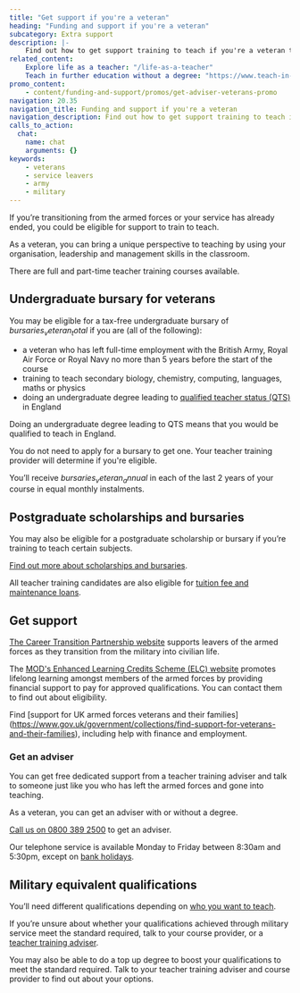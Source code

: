 ```yaml
---
title: "Get support if you're a veteran"
heading: "Funding and support if you're a veteran"
subcategory: Extra support
description: |-
    Find out how to get support training to teach if you're a veteran transitioning from or you've already left the armed forces.
related_content:
    Explore life as a teacher: "/life-as-a-teacher"
    Teach in further education without a degree: "https://www.teach-in-further-education.campaign.gov.uk/"
promo_content:
    - content/funding-and-support/promos/get-adviser-veterans-promo
navigation: 20.35
navigation_title: Funding and support if you're a veteran
navigation_description: Find out how to get support training to teach if you're a veteran transitioning from or you've already left the armed forces.
calls_to_action:
  chat:
    name: chat
    arguments: {}
keywords:
    - veterans
    - service leavers
    - army
    - military
---
```


If you’re transitioning from the armed forces or your service has already ended, you could be eligible for support to train to teach.

As a veteran, you can bring a unique perspective to teaching by using your organisation, leadership and management skills in the classroom.

There are full and part-time teacher training courses available.

## Undergraduate bursary for veterans

You may be eligible for a tax-free undergraduate bursary of $bursaries_veteran_total$ if you are (all of the following):

* a veteran who has left full-time employment with the British Army, Royal Air Force or Royal Navy no more than 5 years before the start of the course
* training to teach secondary biology, chemistry, computing, languages, maths or physics
* doing an undergraduate degree leading to [qualified teacher status (QTS)](/train-to-be-a-teacher/what-is-qts) in England

Doing an undergraduate degree leading to QTS means that you would be qualified to teach in England.

You do not need to apply for a bursary to get one. Your teacher training provider will determine if you're eligible.

You’ll receive $bursaries_veteran_annual$ in each of the last 2 years of your course in equal monthly instalments.

## Postgraduate scholarships and bursaries

You may also be eligible for a postgraduate scholarship or bursary if you’re training to teach certain subjects.

[Find out more about scholarships and bursaries](/funding-and-support/scholarships-and-bursaries).

All teacher training candidates are also eligible for [tuition fee and maintenance loans](/funding-and-support/tuition-fee-and-maintenance-loans).

## Get support

[The Career Transition Partnership website](https://www.ctp.org.uk/) supports leavers of the armed forces as they transition from the military into civilian life.

The [MOD's Enhanced Learning Credits Scheme (ELC) website](https://www.enhancedlearningcredits.com/) promotes lifelong learning amongst members of the armed forces by providing financial support to pay for approved qualifications. You can contact them to find out about eligibility.

Find [support for UK armed forces veterans and their families] (https://www.gov.uk/government/collections/find-support-for-veterans-and-their-families), including help with finance and employment.

### Get an adviser

You can get free dedicated support from a teacher training adviser and talk to someone just like you who has left the armed forces and gone into teaching.

As a veteran, you can get an adviser with or without a degree.

[Call us on 0800 389 2500](tel:08003892500) to get an adviser.

Our telephone service is available Monday to Friday between 8:30am and 5:30pm, except on [bank holidays](https://www.gov.uk/bank-holidays).

## Military equivalent qualifications

You’ll need different qualifications depending on [who you want to teach](/life-as-a-teacher/age-groups-and-specialisms/age-groups-you-could-teach).

If you’re unsure about whether your qualifications achieved through military service meet the standard required, talk to your course provider, or a [teacher training adviser](/teacher-training-advisers).

You may also be able to do a top up degree to boost your qualifications to meet the standard required. Talk to your teacher training adviser and course provider to find out about your options.
